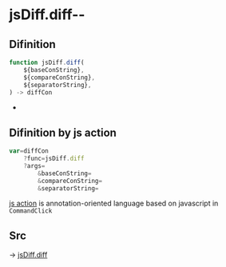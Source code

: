 # jsDiff.diff--

## Difinition

```js.js
function jsDiff.diff(
	${baseConString},
	${compareConString},
	${separatorString},
) -> diffCon
```

- 


## Difinition by js action

```js.js
var=diffCon
	?func=jsDiff.diff
	?args=
		&baseConString=
		&compareConString=
		&separatorString=
```

[js action](#) is annotation-oriented language based on javascript in `CommandClick`



## Src

-> [jsDiff.diff](https://github.com/puutaro/CommandClick/blob/master/app/src/main/java/com/puutaro/commandclick/fragment_lib/terminal_fragment/js_interface/text/JsDiff.kt#L9)


